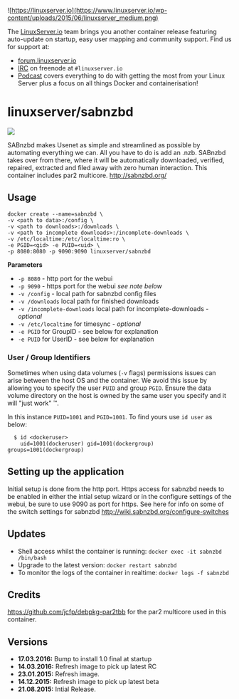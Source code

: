 ![https://linuxserver.io](https://www.linuxserver.io/wp-content/uploads/2015/06/linuxserver_medium.png)

The [LinuxServer.io](https://linuxserver.io) team brings you another container release featuring auto-update on startup, easy user mapping and community support. Find us for support at:
* [forum.linuxserver.io](https://forum.linuxserver.io)
* [IRC](https://www.linuxserver.io/index.php/irc/) on freenode at `#linuxserver.io`
* [Podcast](https://www.linuxserver.io/index.php/category/podcast/) covers everything to do with getting the most from your Linux Server plus a focus on all things Docker and containerisation!

# linuxserver/sabnzbd
![](https://raw.githubusercontent.com/linuxserver/docker-templates/master/linuxserver.io/img/sabnzbd-banner.png)

SABnzbd makes Usenet as simple and streamlined as possible by automating everything we can. All you have to do is add an .nzb. SABnzbd takes over from there, where it will be automatically downloaded, verified, repaired, extracted and filed away with zero human interaction. 
This container includes par2 multicore.  http://sabnzbd.org/

## Usage

```
docker create --name=sabnzbd \
-v <path to data>:/config \
-v <path to downloads>:/downloads \
-v <path to incomplete downloads>:/incomplete-downloads \
-v /etc/localtime:/etc/localtime:ro \
-e PGID=<gid> -e PUID=<uid> \
-p 8080:8080 -p 9090:9090 linuxserver/sabnzbd
```

**Parameters**

* `-p 8080` - http port for the webui
* `-p 9090` - https port for the webui *see note below*
* `-v /config` - local path for sabnzbd config files
* `-v /downloads` local path for finished downloads
* `-v /incomplete-downloads` local path for incomplete-downloads - *optional*
* `-v /etc/localtime` for timesync - *optional*
* `-e PGID` for GroupID - see below for explanation
* `-e PUID` for UserID - see below for explanation

### User / Group Identifiers

Sometimes when using data volumes (`-v` flags) permissions issues can arise between the host OS and the container. We avoid this issue by allowing you to specify the user `PUID` and group `PGID`. Ensure the data volume directory on the host is owned by the same user you specify and it will "just work" ™.

In this instance `PUID=1001` and `PGID=1001`. To find yours use `id user` as below:

```
  $ id <dockeruser>
    uid=1001(dockeruser) gid=1001(dockergroup) groups=1001(dockergroup)
```

## Setting up the application 
Initial setup is done from the http port.
Https access for sabnzbd needs to be enabled in either the intial setup wizard or in the configure settings of the webui, be sure to use 9090 as port for https.
See here for info on some of the switch settings for sabnzbd http://wiki.sabnzbd.org/configure-switches


## Updates

* Shell access whilst the container is running: `docker exec -it sabnzbd /bin/bash`
* Upgrade to the latest version: `docker restart sabnzbd`
* To monitor the logs of the container in realtime: `docker logs -f sabnzbd`


## Credits
https://github.com/jcfp/debpkg-par2tbb for the par2 multicore used in this container.

## Versions
+ **17.03.2016:** Bump to install 1.0 final at startup
+ **14.03.2016:** Refresh image to pick up latest RC
+ **23.01.2015:** Refresh image.
+ **14.12.2015:** Refresh image to pick up latest beta
+ **21.08.2015:** Intial Release. 
